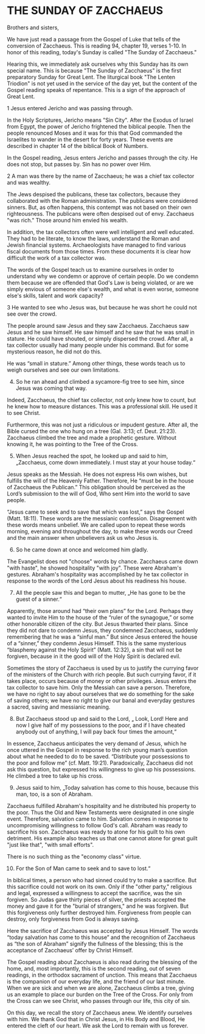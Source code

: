 # THE SUNDAY OF ZACCHAEUS

Brothers and sisters,

We have just read a passage from the Gospel of Luke that tells of the conversion of Zacchaeus. This is reading 94, chapter 19, verses 1-10. In honor of this reading, today's Sunday is called "The Sunday of Zacchaeus."

Hearing this, we immediately ask ourselves why this Sunday has its own special name. This is because "The Sunday of Zacchaeus" is the first preparatory Sunday for Great Lent. The liturgical book "The Lenten Triodion" is not yet used in the service of the day yet, but the content of the Gospel reading speaks of repentance. This is a sign of the approach of Great Lent.

1 Jesus entered Jericho and was passing through.

In the Holy Scriptures, Jericho means "Sin City". After the Exodus of Israel from Egypt, the power of Jericho frightened the biblical people. Then the people renounced Moses and it was for this that God commanded the Israelites to wander in the desert for forty years. These events are described in chapter 14 of the biblical Book of Numbers.

In the Gospel reading, Jesus enters Jericho and passes through the city. He does not stop, but passes by. Sin has no power over Him.

2 A man was there by the name of Zacchaeus; he was a chief tax collector and was wealthy.

The Jews despised the publicans, these tax collectors, because they collaborated with the Roman administration. The publicans were considered sinners. But, as often happens, this contempt was not based on their own righteousness. The publicans were often despised out of envy. Zacchaeus "was rich." Those around him envied his wealth.

In addition, the tax collectors often were well intelligent and well educated. They had to be literate, to know the laws, understand the Roman and Jewish financial systems. Archaeologists have managed to find various fiscal documents from those times. From these documents it is clear how difficult the work of a tax collector was.

The words of the Gospel teach us to examine ourselves in order to understand why we condemn or approve of certain people. Do we condemn them because we are offended that God's Law is being violated, or are we simply envious of someone else's wealth, and what is even worse, someone else's skills, talent and work capacity?

3 He wanted to see who Jesus was, but because he was short he could not see over the crowd.

The people around saw Jesus and they saw Zacchaeus. Zacchaeus saw Jesus and he saw himself. He saw himself and he saw that he was small in stature. He could have shouted, or simply dispersed the crowd. After all, a tax collector usually had many people under his command. But for some mysterious reason, he did not do this.

He was “small in stature.” Among other things, these words teach us to weigh ourselves and see our own limitations.

4. So he ran ahead and climbed a sycamore-fig tree to see him, since Jesus was coming that way.

Indeed, Zacchaeus, the chief tax collector, not only knew how to count, but he knew how to measure distances. This was a professional skill. He used it to see Christ.

Furthermore, this was not just a ridiculous or impudent gesture. After all, the Bible cursed the one who hung on a tree (Gal. 3:13; cf. Deut. 21:23). Zacchaeus climbed the tree and made a prophetic gesture. Without knowing it, he was pointing to the Tree of the Cross.

5. When Jesus reached the spot, he looked up and said to him, „Zacchaeus, come down immediately. I must stay at your house today.“

Jesus speaks as the Messiah. He does not express His own wishes, but fulfills the will of the Heavenly Father. Therefore, He “must be in the house of Zacchaeus the Publican.” This obligation should be perceived as the Lord’s submission to the will of God, Who sent Him into the world to save people.

“Jesus came to seek and to save that which was lost,” says the Gospel (Matt. 18:11). These words are the messianic confession. Disagreement with these words means unbelief. We are called upon to repeat these words morning, evening and throughout the day, to make these words our Creed and the main answer when unbelievers ask us who Jesus is.

6. So he came down at once and welcomed him gladly.

The Evangelist does not "choose" words by chance. Zacchaeus came down "with haste", he showed hospitality "with joy". These were Abraham's gestures. Abraham's hospitality was accomplished by he tax collector in response to the words of the Lord Jesus about his readiness his house.

7. All the people saw this and began to mutter, „He has gone to be the guest of a sinner.“

Apparently, those around had “their own plans” for the Lord. Perhaps they wanted to invite Him to the house of the “ruler of the synagogue,” or some other honorable citizen of the city. But Jesus thwarted their plans. Since they did not dare to condemn Jesus, they condemned Zacchaeus, suddenly remembering that he was a “sinful man.” But since Jesus entered the house of a “sinner,” they condemn Jesus Himself. This is the same mysterious “blasphemy against the Holy Spirit” (Matt. 12:32), a sin that will not be forgiven, because in it the good will of the Holy Spirit is declared evil.

Sometimes the story of Zacchaeus is used by us to justify the currying favor of the ministers of the Church with rich people. But such currying favor, if it takes place, occurs because of money or other privileges. Jesus enters the tax collector to save him. Only the Messiah can save a person. Therefore, we have no right to say about ourselves that we do something for the sake of saving others; we have no right to give our banal and everyday gestures a sacred, saving and messianic meaning.

8. But Zacchaeus stood up and said to the Lord, „ Look, Lord! Here and now I give half of my possessions to the poor, and if I have cheated anybody out of anything, I will pay back four times the amount,“

In essence, Zacchaeus anticipates the very demand of Jesus, which he once uttered in the Gospel in response to the rich young man’s question about what he needed to do to be saved. “Distribute your possessions to the poor and follow me” (cf. Matt. 19:21). Paradoxically, Zacchaeus did not ask this question, but expressed his willingness to give up his possessions. He climbed a tree to take up his cross.

9. Jesus said to him, „Today salvation has come to this house, because this man, too, is a son of Abraham.

Zacchaeus fulfilled Abraham's hospitality and he distributed his property to the poor. Thus the Old and New Testaments were designated in one single event. Therefore, salvation came to him. Salvation comes in response to uncompromising willingness to follow God's call. Abraham was ready to sacrifice his son. Zacchaeus was ready to atone for his guilt to his own detriment. His example also teaches us that one cannot atone for great guilt "just like that", "with small efforts".

There is no such thing as the "economy class" virtue.

10. For the Son of Man came to seek and to save to lost.“

In biblical times, a person who had sinned could try to make a sacrifice. But this sacrifice could not work on its own. Only if the "other party," religious and legal, expressed a willingness to accept the sacrifice, was the sin forgiven. So Judas gave thirty pieces of silver, the priests accepted the money and gave it for the "burial of strangers," and he was forgiven. But this forgiveness only further destroyed him. Forgiveness from people can destroy, only forgiveness from God is always saving.

Here the sacrifice of Zacchaeus was accepted by Jesus Himself. The words “today salvation has come to this house” and the recognition of Zacchaeus as “the son of Abraham” signify the fullness of the blessing; this is the acceptance of Zacchaeus’ offer by Christ Himself.

The Gospel reading about Zacchaeus is also read during the blessing of the home, and, most importantly, this is the second reading, out of seven readings, in the orthodox sacrament of unction. This means that Zacchaeus is the companion of our everyday life, and the friend of our last minute. When we are sick and when we are alone, Zacchaeus climbs a tree, giving us an example to place our burden on the Tree of the Cross. For only from the Cross can we see Christ, who passes through our life, this city of sin.

On this day, we recall the story of Zacchaeus anew. We identify ourselves with him. We thank God that in Christ Jesus, in His Body and Blood, He entered the cleft of our heart. We ask the Lord to remain with us forever.
